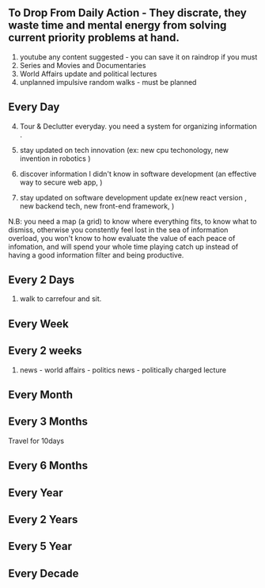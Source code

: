 ## To Drop From Daily Action - They discrate, they waste time and mental energy from solving current priority problems at hand. 
1. youtube any content suggested - you can save it on raindrop if you must
2. Series and Movies and Documentaries 
3. World Affairs update and political lectures
4. unplanned impulsive random walks - must be planned



## Every Day


4. Tour & Declutter  everyday. you need a system for organizing information . 

1. stay updated on tech innovation (ex: new cpu techonology, new invention in robotics )

3. discover information I didn't know in software development (an effective way to secure web app,  )

5. stay updated on software development update ex(new react version , new backend tech, new front-end framework,  )
 
N.B: you need a map (a grid) to know where everything fits, to know what to dismiss, otherwise you constently feel lost in the sea of information overload, you won't know to how evaluate the value of each peace of infomation, and will spend your whole time playing catch up instead of having a good information filter and being productive.

## Every 2 Days
1. walk to carrefour and sit.


## Every Week


## Every 2 weeks
1. news - world affairs - politics news - politically charged lecture

## Every Month


## Every 3 Months
Travel for 10days

## Every 6 Months


## Every Year


## Every 2 Years


## Every 5 Year


## Every Decade
